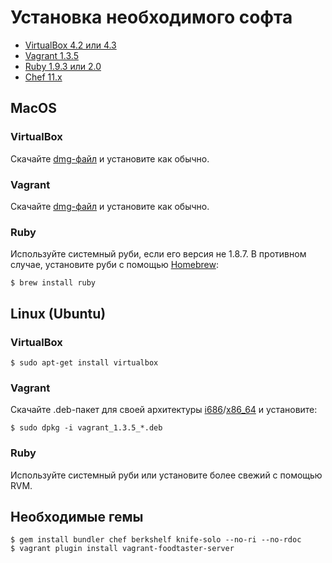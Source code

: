 # Установка необходимого софта

  * [VirtualBox 4.2 или 4.3](https://www.virtualbox.org/)
  * [Vagrant 1.3.5](http://www.vagrantup.com/)
  * [Ruby 1.9.3 или 2.0](http://ruby-lang.org/)
  * [Chef 11.x](http://www.opscode.com/chef/)

## MacOS

### VirtualBox

Скачайте
[dmg-файл](http://download.virtualbox.org/virtualbox/4.3.4/VirtualBox-4.3.4-91027-OSX.dmg)
и установите как обычно.

### Vagrant

Скачайте
[dmg-файл](http://files.vagrantup.com/packages/a40522f5fabccb9ddabad03d836e120ff5d14093/Vagrant-1.3.5.dmg)
и установите как обычно.

### Ruby

Используйте системный руби, если его версия не 1.8.7. В противном
случае, установите руби с помощью
[Homebrew](http://brew.sh/):

    $ brew install ruby

## Linux (Ubuntu)

### VirtualBox

    $ sudo apt-get install virtualbox

### Vagrant

Скачайте .deb-пакет для своей архитектуры
[i686](http://files.vagrantup.com/packages/a40522f5fabccb9ddabad03d836e120ff5d14093/vagrant_1.3.5_i686.deb)/[x86_64](http://files.vagrantup.com/packages/a40522f5fabccb9ddabad03d836e120ff5d14093/vagrant_1.3.5_x86_64.deb)
и установите:

    $ sudo dpkg -i vagrant_1.3.5_*.deb

### Ruby

Используйте системный руби или установите более свежий с помощью RVM.

## Необходимые гемы

    $ gem install bundler chef berkshelf knife-solo --no-ri --no-rdoc
    $ vagrant plugin install vagrant-foodtaster-server
